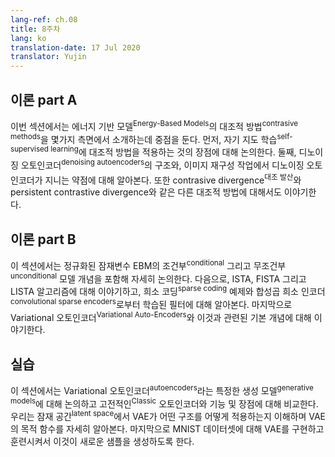```yaml
---
lang-ref: ch.08
title: 8주차
lang: ko
translation-date: 17 Jul 2020 
translator: Yujin
---
```


<!-- 
## Lecture part A -->
## 이론 part A

<!-- In this section, we focused on the introduction of contrastive methods in Energy-Based Models in several aspects. First, we discuss the advantage brought by applying contrastive methods in self-supervised learning. Second, we discussed the architecture of denoising autoencoders and their weakness in image reconstruction tasks. We also talked about other contrastive methods, like contrastive divergence and persistent contrastive divergence. -->
이번 섹션에서는 에너지 기반 모델<sup>Energy-Based Models</sup>의 대조적 방법<sup>contrasive methods</sup>을 몇가지 측면에서 소개하는데 중점을 둔다. 먼저, 자기 지도 학습<sup>self-supervised learning</sup>에 대조적 방법을 적용하는 것의 장점에 대해 논의한다. 둘째, 디노이징 오토인코더<sup>denoising autoencoders</sup>의 구조와,  이미지 재구성 작업에서 디노이징 오토인코더가 지니는 약점에 대해 알아본다. 또한 contrasive divergence<sup>대조 발산</sup>와 persistent contrastive divergence와 같은 다른 대조적 방법에 대해서도 이야기한다. 

<!-- ## Lecture part B -->
## 이론 part B

<!-- In this section, we discussed regularized latent variable EBMs in detail covering concepts of conditional and unconditional versions of these models. We then discussed the algorithms of ISTA, FISTA and LISTA and look at examples of sparse coding and filters learned from convolutional sparse encoders. Finally we talked about Variational Auto-Encoders and the underlying concepts involved. -->
이 섹션에서는 정규화된 잠재변수 EBM의 조건부<sup>conditional</sup> 그리고 무조건부<sup>unconditional</sup> 모델 개념을 포함해 자세히 논의한다. 다음으로, ISTA, FISTA 그리고 LISTA 알고리즘에 대해 이야기하고, 희소 코딩<sup>sparse coding</sup> 예제와 합성곱 희소 인코더<sup>convolutional sparse encoders</sup>로부터 학습된 필터에 대해 알아본다. 마지막으로 Variational 오토인코더<sup>Variational Auto-Encoders</sup>와 이것과 관련된 기본 개념에 대해 이야기한다.  

<!-- ## Practicum -->
## 실습
<!-- In this section, we discussed a specific type of generative model called Variational Autoencoders and compared their functionalities and advantages over Classic Autoencoders. We explored the objective function of VAE in detail, understanding how it enforced some structure in the latent space. Finally, we implemented and trained a VAE on the MNIST dataset and used it to generate new samples. -->
이 섹션에서는 Variational 오토인코더<sup>autoencoders</sup>라는 특정한 생성 모델<sup>generative models</sup>에 대해 논의하고 고전적인<sup>Classic</sup> 오토인코더와 기능 및 장점에 대해 비교한다. 우리는 잠재 공간<sup>latent space</sup>에서 VAE가 어떤 구조를 어떻게 적용하는지 이해하며 VAE의 목적 함수를 자세히 알아본다. 마지막으로 MNIST 데이터셋에 대해 VAE를 구현하고 훈련시켜서 이것이 새로운 샘플을 생성하도록 한다. 
